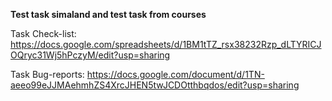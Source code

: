 **Test task simaland and test task from courses**

Task Check-list: https://docs.google.com/spreadsheets/d/1BM1tTZ_rsx38232Rzp_dLTYRICJOQryc31Wj5hPczyM/edit?usp=sharing

Task Bug-reports: https://docs.google.com/document/d/1TN-aeeo99eJJMAehmhZS4XrcJHEN5twJCDOtthbqdos/edit?usp=sharing
